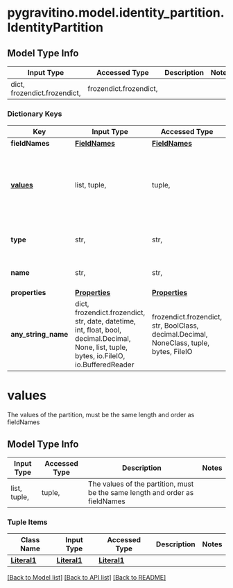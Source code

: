 # pygravitino.model.identity_partition.IdentityPartition

## Model Type Info
Input Type | Accessed Type | Description | Notes
------------ | ------------- | ------------- | -------------
dict, frozendict.frozendict,  | frozendict.frozendict,  |  | 

### Dictionary Keys
Key | Input Type | Accessed Type | Description | Notes
------------ | ------------- | ------------- | ------------- | -------------
**fieldNames** | [**FieldNames**](FieldNames.md) | [**FieldNames**](FieldNames.md) |  | 
**[values](#values)** | list, tuple,  | tuple,  | The values of the partition, must be the same length and order as fieldNames | 
**type** | str,  | str,  |  | must be one of ["identity", ] 
**name** | str,  | str,  | The name of the partition | [optional] 
**properties** | [**Properties**](Properties.md) | [**Properties**](Properties.md) |  | [optional] 
**any_string_name** | dict, frozendict.frozendict, str, date, datetime, int, float, bool, decimal.Decimal, None, list, tuple, bytes, io.FileIO, io.BufferedReader | frozendict.frozendict, str, BoolClass, decimal.Decimal, NoneClass, tuple, bytes, FileIO | any string name can be used but the value must be the correct type | [optional]

# values

The values of the partition, must be the same length and order as fieldNames

## Model Type Info
Input Type | Accessed Type | Description | Notes
------------ | ------------- | ------------- | -------------
list, tuple,  | tuple,  | The values of the partition, must be the same length and order as fieldNames | 

### Tuple Items
Class Name | Input Type | Accessed Type | Description | Notes
------------- | ------------- | ------------- | ------------- | -------------
[**Literal1**](Literal1.md) | [**Literal1**](Literal1.md) | [**Literal1**](Literal1.md) |  | 

[[Back to Model list]](../../README.md#documentation-for-models) [[Back to API list]](../../README.md#documentation-for-api-endpoints) [[Back to README]](../../README.md)


